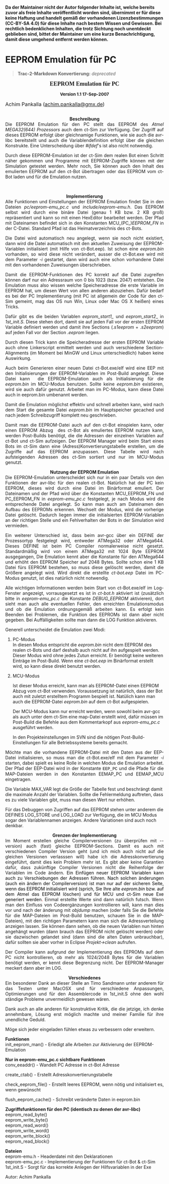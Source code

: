 **Da der Maintainer nicht der Autor folgender Inhalte ist, welche bereits zuvor als freie Inhalte veröffentlicht worden sind, übernimmt er für diese keine Haftung und handelt gemäß der vorhandenen Lizenzbestimmungen (CC-BY-SA 4.0) für diese Inhalte nach bestem Wissen und Gewissen. Bei rechtlich bedenklichen Inhalten, die trotz Sichtung noch unentdeckt geblieben sind, bittet der Maintainer um eine kurze Benachrichtigung, damit diese umgehend entfernt werden können.**

# EEPROM Emulation für PC

> **Trac-2-Markdown Konvertierung:** *deprecated*

<p style="margin-bottom: 0cm; font-family: Times New Roman;" align="center"><font size="+1"><b>EEPROM Emulation für
PC</b></font></p>

<p style="margin-bottom: 0cm; text-align: center;"><font size="3"><b><small>Version 1.1 17-Sep-2007</small></b><br>

Achim Pankalla
(achim.pankalla@gmx.de)</font></p>

<p style="margin-bottom: 0cm; height: 0px;"><br>
</p>
<p style="margin-bottom: 0cm; font-style: normal; text-align: justify;"></p>

<div style="text-align: center;"><b>Beschreibung</b><br>
<div style="text-align: justify;">Die
EEPROM Emulation für den PC stellt das EEPROM des <i>Atmel
MEGA32(644) Prozessors</i> auch dem ct-Sim zur Verfügung.
Der Zugriff auf dieses EEPROM erfolgt über gleichnamige
Funktionen, wie sie auch die avr-libc bereitstellt und auch die
Variablendefinition erfolgt über die gleichen Konstrukte. Eine
Unterscheidung über <span style="font-style: italic;">#ifdef</span>'s ist also nicht notwendig.<br>

Durch
diese EEPROM-Emulation ist der ct-Sim dem realen Bot einen Schritt
näher gekommen und Programme mit EEPROM-Zugriffe können mit
der Simulation getestet werden. Mehr noch, Sie können auch den
Inhalt des emulierten EEPROM auf den ct-Bot übertragen oder das
EEPROM vom
ct-Bot laden und für die Emulation nutzen.</div>
</div>

<p style="margin-bottom: 0cm;" align="left"><br>
</p>

<p style="margin-bottom: 0cm; text-align: center;"><b>Implementierung</b><br>
</p>

<div style="text-align: justify;">Alle Funktionen und Einstellungen der
EEPROM Emulation findet Sie in den Dateien <i>pc/eeprom-emu_pc.c</i>
und <i>include/eeprom-emu.h</i>. Das EEPROM selbst wird durch eine
binäre Datei (genau 1 KB bzw. 2 KB groß) repräsentiert&nbsp;und
kann so mit einen HexEditor bearbeitet werden. Der Pfad mit Dateinamen befindet sich in den
Konstanten MCU_(PC_)<span style="font-style: italic;">EEPROM_FN</span> in der C-Datei. Standard Pfad ist das Heimatverzeichnis des
ct-Bots.&nbsp;<font face="Times New Roman, serif"></font><br>

Die
Datei wird automatisch neu angelegt, wenn sie noch nicht existiert,
dann wird die Datei automatisch mit den aktuellen Zuweisung der
EEPROM-Variablen initialisiert (mit Hilfe von ct-Bot.eep). Ist schon
eine <span style="font-style: italic;">eeprom.bin</span> vorhanden, so wird diese nicht verändert, ausser die ct-Bot.exe wird mit dem Parameter <span style="font-style: italic;">-i</span> gestartet, dann wird auch eine schon vorhandene Datei mit den vorhandenen Zuweisungen überschrieben.<br>

Damit die
EEPROM-Funktionen des PC korrekt auf die Datei zugreifen können
darf nur ein Adressraum von 0 bis 1023 (bzw. 2047) entstehen.&nbsp;Die
Emulation muss also wissen welche Speicheradresse die
erste Variable im EEPROM hat, um diesen Wert von allen anderen
abzuziehen. Dafür bedarf es bei
der PC Implementierung (mit PC ist allgemein der Code für den
ct-Sim gemeint, mag das OS nun Win, Linux oder Mac OS X heißen)
eines Tricks.&nbsp;<br>

Dafür gibt es die beiden Variablen
<i>_eeprom_start1__</i> und <i>_eeprom_start2_</i><span style="font-style: normal;">_
in </span><i>1st_init.S</i><span style="font-style: normal;">. Diese
stehen dort, damit sie auf jeden Fall vor der ersten EEPROM Variable
definiert werden und damit ihre Sections (.</span><i>s1eeprom</i> <span style="font-style: normal;">+
.</span><i>s2eeprom</i><span style="font-style: normal;">) auf jeden
Fall vor der Section .</span><i>eeprom</i> <span style="font-style: normal;">liegen.</span><br>

Durch diesen Trick
kann die Speicheradresse der ersten EEPROM Variable auch ohne
Linkerscript ermittelt werden und auch verschiedene
Section-Alignments (im Moment bei MinGW und Linux unterschiedlich)
haben keine Auswirkung.<br>

Auch beim
Generieren einer neuen Datei ct-Bot.exe/elf wird eine EEP mit den
Initialisierungen der EEPROM-Variablen im Post-Build angelegt. Diese
Datei kann&nbsp; die EEPROM-Emulation auch als Initialisierung für die <span style="font-style: italic;">eeprom.bin</span> im MCU-Modus benutzen. Sollte keine <span style="font-style: italic;">eeprom.bin</span> existieren, wird sie auch dafür genutzt. Arbeitet man im PC-Modus, kann diese Datei auch in eeprom.bin umbenannt werden.<br>

Damit die Emulation möglichst effektiv und schnell arbeiten kann, wird nach dem Start die gesamte Datei <span style="font-style: italic;">eeprom.bin</span> im Hauptspeicher gecached und nach jedem Schreibzugriff komplett neu geschrieben.<br>

Damit man die EEPROM-Datei auch auf den ct-Bot einspielen kann, oder
einen EEPROM Abzug &nbsp;des ct-Bot als emuliertes EEPROM nutzen kann,
werden Post-Builds benötigt, die die Adressen der einzelnen
Variablen auf ct-Bot und ct-Sim aufzeigen. Der EEPROM Manager wird beim
Start eines Bots im ct-Sim dann eine (Adress)Konvertierungstabelle
erstellen, um die Zugriffe auf das EEPROM anzupassen. Diese Tabelle
wird nach aufsteigenden Adressen des ct-Sim sortiert und nur im
MCU-Modus genutzt.</div>
<p style="margin-bottom: 0cm;"></p>

<div style="text-align: center;"><b>Nutzung der EEPROM Emulation</b><br>
<div style="text-align: justify;">Die EEPROM-Emulation unterscheidet
sich nur in ein paar Details von den Funktionen der avr-libc für den realen ct-Bot.
Natürlich hat der PC kein EEPROM, dieses wird durch
eine&nbsp;Datei im Binärformat emuliert. Der Dateinamen und der Pfad
wird über die Konstanten MCU_EEPROM_FN und PC_EEPROM_FN in <i>eeprom</i>-<i>emu</i>_<i>pc</i>.<i>c</i> festgelegt,
je nach Modus wird die entsprechende Datei angelegt. So kann man auch
am Dateinamen den Aufbau des EEPROMs erkennen. Wechselt der Modus, wird
die vorherige Datei gelöscht. Dadurch liegen immer die
initialsierten EEPROM-Variablen an der richtigen Stelle und ein
Fehlverhalten der Bots in der Simulation wird vermieden.<br>

Ein weiterer Unterschied ist, dass beim avr-gcc über
ein DEFINE der Prozessortyp festgelegt wird, entweder ATMega32 oder
ATMega644. Dieses DEFINE ist beim PC Compiler normalerweise nicht
gesetzt. Standardmäßig wird von einem ATMega32 mit
1024 Byte EEPROM ausgegangen, Die Emulation kennt aber die Konstante
für den ATMega644 und erhöht den EEPROM Speicher auf 2048
Bytes. Sollte schon eine 1 KB Datei fürs EEPROM bestehen, so muss
diese gelöscht werden, damit die Größere angelegt
wird. Wird direkt die erstellte <i>ct-bot.eep</i> Datei im PC-Modus genutzt, ist
dies natürlich nicht notwendig. <br>

Alle wichtigen Informationen werden
beim Start von ct-Bot.exe/elf im Log-Fenster angezeigt, vorrausgesetzt es ist in <span style="font-style: italic;">ct-bot.h</span> aktiviert ist (zusätzlich bitte in <span style="font-style: italic;">eeprom-emu_pc.c</span> die Konstante <span style="font-style: italic;">DEBUG_EEPROM</span>
aktivieren), dort sieht man
auch alle eventuellen Fehler, den erreichten Emulationsmodus und ob die
Emulation ordnungsgemäß
arbeiten kann. Es erfolgt kein Beenden bei
Problemen, die Funktion des EEPROMs ist dann aber nicht gegeben. Bei
Auffälligkeiten sollte man dann die LOG Funktion aktivieren.</div>
</div>

<p style="margin-bottom: 0cm;">Generell unterscheidet die Emulation
zwei Modi:</p>

<ol>
	<li>
    <p style="margin-bottom: 0cm;">PC-Modus<br>
In diesen Modus entspricht die
	<span style="font-style: italic;">eeprom.bin</span> nicht dem EEPROM des realen ct-Bots und darf deshalb auch
	nicht auf ihn aufgespielt werden. Dieser Modus wird ohne jedes Zutun erreicht.
	Er benötigt keine weiteren Einträge im Post-Build.&nbsp;Wenn eine <span style="font-style: italic;">ct-bot.eep</span> im Binärformat erstellt wird,
	so kann diese direkt benutzt werden.</p>
	</li>
  <li>
    <p style="margin-bottom: 0cm;">MCU-Modus<br>

Ist dieser Modus erreicht, kann man
	als EEPROM-Datei einen EEPROM Abzug vom ct-Bot verwenden.
	Voraussetzung ist natürlich, dass der Bot auch mit zuletzt
	erstelltem Programm bespielt ist. Natülich kann man auch die
	EEPROM-Datei <span style="font-style: italic;">eeprom.bin</span> auf dem ct-Bot aufgespielen.<br>

Der MCU-Modus kann nur erreicht
	werden, wenn sowohl beim avr-gcc als auch unter dem ct-Sim
	eine map-Datei erstellt wird, dafür müssen im Post-Build die Befehle aus dem Kommentarkopf aus <span style="font-style: italic;">eeprom-emu_pc.c</span> ausgeführt werden.</p>

In den Projekteinstellungen im SVN sind die nötigen Post-Build-Einstellungen für alle Betriebssysteme bereits gemacht.
	<br>
  </li>
</ol>

<p style="margin-bottom: 0cm; text-align: justify;">Möchte man die vorhandene EEPROM-Datei mit den Daten aus der EEP-Datei
initialisieren, so muss man die ct-Bot.exe/elf mit dem Parameter <i>-i
</i>starten, dabei spielt es keine Rolle in welchen Modus die
Emulation arbeitet. Der Pfad der EEP-Datei wird in der Konstante
<font color="#000000"><font face="Courier New, monospace"><font size="2">EEP_PC</font></font></font> und die Pfade für die MAP-Dateien werden in den Konstanten EEMAP_PC und EEMAP_MCU eingetragen.<br>

Die Variable MAX_VAR legt die Größe der Tabelle fest und
beschrängt damit die maximale Anzahl der Variablen. Sollte die
Fehlermeldung auftreten, dass es zu viele Variablen gibt, muss man
diesen Wert nur erhöhen. <br>
</p>

Für
das Debuggen von Zugriffen auf das EEPROM stehen unter anderem die
DEFINES LOG_STORE und LOG_LOAD zur Verfügung, die im MCU Modus
sogar den Variablennamen anzeigen. Andere Variationen sind auch noch
denkbar.
<p style="margin-bottom: 0cm;"></p>

<div style="text-align: center;"><b>Grenzen der
Implementierung</b><br>
<div style="text-align: justify;">Im Moment erstellen gleiche Compilerversionen (zu überprüfen
mit --version) auch (fast) gleiche EEPROM-Sections. Damit es
auch mit verschiedenen Compiler Version geht (und ich mich auch nicht
auf die gleichen Versionen verlasssen will) habe ich die
Adresskonvertierung eingeführt, damit dies kein Problem mehr
ist. Es gibt aber keine Garantien dafür, dass zukünftige Compiler
Versionen nicht die Reihenfolge der Variablen im Code ändern.
<span style="color: rgb(0, 0, 0);">Ein Einfügen neuer EEPROM Variablen kann auch zu Verschiebungen
der Adressen führen. Nach solchen änderungen (auch ein ändern der Compilerversion) ist man nur
auf der sicheren Seite, wenn das EEPROM initialisiert wird (sprich,
Sie Ihre alte </span><span style="font-style: italic; color: rgb(0, 0, 0);">eeprom.bin</span><span style="color: rgb(255, 0, 0);"><span style="color: rgb(0, 0, 0);"> bzw. auf dem Atmel das EEPROM löschen) und für MCU und ct-Sim neue Exe generiert werden</span>.</span>
Einmal erstellte Werte sind dann natürlich futsch. Wenn man den
Einfluss von Codeergänzungen kontrollieren will, kann man dies
vor und nach der änderung mit <span style="font-style: italic;">objdump</span> machen (oder falls Sie
die Befehle für die MAP-Dateien im Post-Build benutzen, schauen
Sie in die MAP-Dateien), mit den richtigen Parametern kann man sich
die Adressverteilung anzeigen lassen. Sie können dann sehen, ob
die neuen Variablen nun hinten angehängt wurden (dann brauch das
EEPROM nicht gelöscht werden) oder sie dazwischen gelandet sind
(dann sind die alten Daten unbrauchbar), dafür sollten sie aber
vorher in Eclipse <span style="font-style: italic;">Projekt-&gt;clean</span> aufrufen.<br>

Der Compiler kann aufgrund der Implementierung
des EEPROMs auf dem PC nicht kontrollieren, ob mehr als 1024/2048 Bytes
für die Variablen benötigt werden, er kennt diese Begrenzung
nicht. Der EEPROM-Manager meckert dann aber
im LOG. </div>
</div>

<p style="margin-bottom: 0cm;"></p>

<div style="text-align: center;"><span style="font-weight: bold;">Verschiedenes</span><br>
<div style="text-align: justify;">Ein besonderer Dank an dieser Stelle
an Timo Sandmann unter anderem für das Testen unter MacOSX und
für verschiedene Anpassungen, Optimierungen und für den
Assemblercode in 1st_init.S ohne den wohl ständige Probleme
unvermeidlich gewesen wären.<br>

Dank auch an alle anderen für konstruktive Kritik, die die
jetzige, ich denke annehmbare, Lösung erst möglich machte und
meiner Familie für ihre unendliche Geduld. <br>

Möge sich jeder eingeladen fühlen etwas zu verbessern oder erweitern.<br>
</div>
</div>

<p style="margin-bottom: 0cm;"><b>Funktionen</b><br>
init_eeprom_man() - Erledigt alle Arbeiten zur Aktivierung der EEPROM-Emulation<br>
</p>

<p style="margin-bottom: 0cm;"><b>Nur in eeprom-emu_pc.c sichtbare
Funktionen</b></p>
conv_eeaddr() - Wandelt PC Adresse in
ct-Bot Adresse<br>

create_ctab() - Erstellt
Adresskonvertierungstabelle<br>

check_eeprom_file() - Erstellt leeres
EEPROM, wenn nötig und initialisiert es, wenn gewünscht<br>

flush_eeprom_cache() - Schreibt veränderte Daten in eeprom.bin<br>

<p style="margin-bottom: 0cm;"><b>Zugriffsfunktionen für den PC
(identisch zu denen der avr-libc)</b><br>
eeprom_read_byte()<br>
eeprom_write_byte()<br>
eeprom_read_word()<br>
eeprom_write_word()<br>
eeprom_write_block()<br>
eeprom_read_block()</p>

<p style="margin-bottom: 0cm;"><b>Dateien</b><br></p>

<div style="text-align: center;">
<div style="text-align: left;">eeprom-emu.h - Headerdatei mit den Deklarationen<br>
eeprom-emu_pc.c - Implementierung der Funktionen
für ct-Bot &amp; ct-Sim<br>
1st_init.S - Sorgt für das korrekte Anlegen der Hilfsvariablen in der Exe</div>
</div>

Autor: Achim Pankalla
